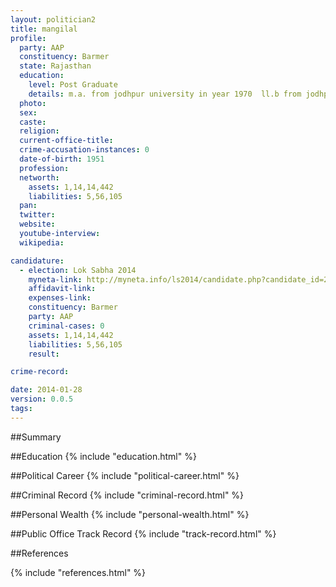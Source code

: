 ```yaml
---
layout: politician2
title: mangilal
profile: 
  party: AAP
  constituency: Barmer
  state: Rajasthan
  education: 
    level: Post Graduate
    details: m.a. from jodhpur university in year 1970  ll.b from jodhpur university in year 1975
  photo: 
  sex: 
  caste: 
  religion: 
  current-office-title: 
  crime-accusation-instances: 0
  date-of-birth: 1951
  profession: 
  networth: 
    assets: 1,14,14,442
    liabilities: 5,56,105
  pan: 
  twitter: 
  website: 
  youtube-interview: 
  wikipedia: 

candidature: 
  - election: Lok Sabha 2014
    myneta-link: http://myneta.info/ls2014/candidate.php?candidate_id=2474
    affidavit-link: 
    expenses-link: 
    constituency: Barmer 
    party: AAP
    criminal-cases: 0
    assets: 1,14,14,442
    liabilities: 5,56,105
    result:  

crime-record: 

date: 2014-01-28
version: 0.0.5
tags: 
---
```

##Summary


##Education
{% include "education.html" %}


##Political Career
{% include "political-career.html" %}


##Criminal Record
{% include "criminal-record.html" %}


##Personal Wealth
{% include "personal-wealth.html" %}


##Public Office Track Record
{% include "track-record.html" %}


##References


{% include "references.html" %}